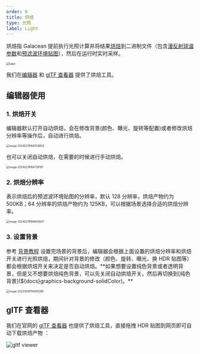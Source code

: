```yaml
---
order: 6
title: 烘焙
type: 光照
label: Light
---
```


烘焙指 Galacean 提前执行光照计算并将结果[烘焙](${docs}graphics-light-bake)到二进制文件（包含[漫反射球谐参数](https://www.wikiwand.com/zh-hans/%E7%90%83%E8%B0%90%E5%87%BD%E6%95%B0)和[预滤波环境贴图](https://learnopengl-cn.github.io/07%20PBR/03%20IBL/02%20Specular%20IBL/)），然后在运行时实时采样。

<img src="https://gw.alipayobjects.com/zos/OasisHub/5ff4f65b-7940-4359-9de0-f8beef4d7fb2/bake.gif" alt="bake" style="zoom:50%;" />

我们在[编辑器](https://galacean.antgroup.com/editor) 和 [glTF 查看器](https://galacean.antgroup.com/#/gltf-viewer) 提供了烘焙工具。

## 编辑器使用

### 1. 烘焙开关

编辑器默认打开自动烘焙，会在修改背景(颜色、曝光、旋转等配置)或者修改烘焙分辨率等操作后，自动进行烘焙。

<img src="https://gw.alipayobjects.com/zos/OasisHub/c1d83838-b7c8-434c-b689-118f2ddb0d9e/image-20240219164704802.png" alt="image-20240219164704802" style="zoom:50%;" />

也可以关闭自动烘焙，在需要的时候进行手动烘焙。

<img src="https://gw.alipayobjects.com/zos/OasisHub/2e5e0965-956b-4146-a0de-0ca5a8025d4a/image-20240219164728187.png" alt="image-20240219164728187" style="zoom:50%;" />

### 2. 烘焙分辨率

表示烘焙后的预滤波环境贴图的分辨率，默认 128 分辨率，烘焙产物约为 500KB；64 分辨率的烘焙产物约为 125KB，可以根据场景选择合适的烘焙分辨率。

<img src="https://gw.alipayobjects.com/zos/OasisHub/2aee8d7d-4f64-4ef9-b004-f81be968488e/image-20240219164802607.png" alt="image-20240219164802607" style="zoom:50%;" />

### 3. 设置背景

参考 [背景教程](${docs}graphics-background-sky) 设置完场景的背景后，编辑器会根据上面设置的烘焙分辨率和烘焙开关进行光照烘焙，期间针对背景的修改（颜色、旋转、曝光、换 HDR 贴图等）都会根据烘焙开关来决定是否自动烘焙。**如果想要设置纯色背景或者透明背景，但是又不想要烘焙纯色背景，可以先关闭自动烘焙开关，然后再切换到[纯色背景](${docs}graphics-background-solidColor)。**

<img src="https://gw.alipayobjects.com/zos/OasisHub/1604407b-f6e0-442a-b179-aef4836877cf/image-20231009114455268.png" alt="image-20231009114455268" style="zoom:50%;" />

## glTF 查看器

我们在官网的 [glTF 查看器](https://galacean.antgroup.com/#/gltf-viewer) 也提供了烘焙工具，直接拖拽 HDR 贴图到网页即可自动下载烘焙产物 ：

![gltf viewer](https://gw.alipayobjects.com/mdn/rms_7c464e/afts/img/A*9mGbSpQ4HngAAAAAAAAAAAAAARQnAQ)
